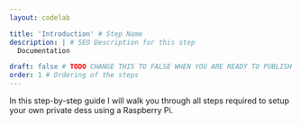 ```yaml
---
layout: codelab

title: 'Introduction' # Step Name
description: | # SEO Description for this step
  Documentation

draft: false # TODO CHANGE THIS TO FALSE WHEN YOU ARE READY TO PUBLISH THE PAGE
order: 1 # Ordering of the steps
---
```


In this step-by-step guide I will walk you through all steps required to setup your own private dess using a Raspberry Pi.